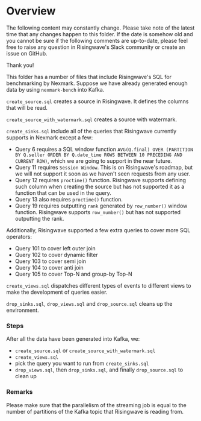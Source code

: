 # Overview

The following content may constantly change. Please take note of the latest time that any changes happen to this folder.
If the date is somehow old and you cannot be sure if the following comments are up-to-date,
please feel free to raise any question in Risingwave's Slack community or create an issue on GitHub.

Thank you!

This folder has a number of files that include Risingwave's SQL for benchmarking by Nexmark. Suppose we have already
generated enough data by using `nexmark-bench` into Kafka.

`create_source.sql` creates a source in Risingwave. It defines the columns that will be read.

`create_source_with_watermark.sql` creates a source with watermark. 

`create_sinks.sql` include all of the queries that Risingwave currently supports in Nexmark except a few:
- Query 6 requires a SQL window function `AVG(Q.final) OVER
(PARTITION BY Q.seller ORDER BY Q.date_time ROWS BETWEEN 10 PRECEDING AND CURRENT ROW)`, which we are going to support
in the near future.
- Query 11 requires `Session Window`. This is on Risingwave's roadmap, but we will not support it soon as we haven't seen requests from any user.
- Query 12 requires `proctime()` function. Risingwave supports defining such column when creating the source but has not supported it as a function that can be used in the query.
- Query 13 also requires `proctime()` function.
- Query 19 requires outputting `rank` generated by `row_number()` window function. Risingwave supports `row_number()` but has not supported outputting the rank.

Additionally, Risingwave supported a few extra queries to cover more SQL operators:
- Query 101 to cover left outer join
- Query 102 to cover dynamic filter
- Query 103 to cover semi join
- Query 104 to cover anti join
- Query 105 to cover Top-N and group-by Top-N


`create_views.sql` dispatches different types of events to different views to make the development of queries easier.

`drop_sinks.sql`, `drop_views.sql` and `drop_source.sql` cleans up the environment.

### Steps

After all the data have been generated into Kafka, we:
- `create_source.sql` or `create_source_with_watermark.sql`
- `create_views.sql`
- pick the query you want to run from `create_sinks.sql`
- `drop_views.sql`, then `drop_sinks.sql`, and finally `drop_source.sql` to clean up

### Remarks
Please make sure that the parallelism of the streaming job is equal to the number of partitions of the Kafka topic that Risingwave is reading from.
